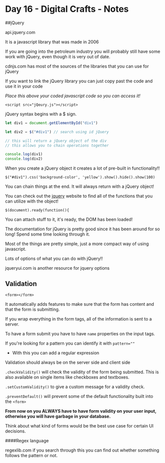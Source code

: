 # Day 16 - Digital Crafts - Notes

##jQuery

api.jquery.com

It is a javascript library that was made in 2006

If you are going into the petroleum industry you will probably still have some work with jQuery, even though it is very out of date.

cdnjs.com has most of the sources of the libraries that you can use for jQuery

If you want to link the jQuery library you can just copy past the code and use it in your code

*Place this above your coded javascript code so you can access it!*

`<script src="jQeury.js"></script>`

jQuery syntax begins with a $ sign.

```js
let div1 = document.getElementById("div1")

let div2 = $("#div1") // search using id jQuery

// this will return a jQuery object of the div
// this allows you to chain operations together

console.log(div1)
console.log(div2)
```

When you create a jQuery object it creates a lot of pre-built in functionality!!

`$("#div1").css('background-color', 'yellow').show().hide().show(100)`

You can chain things at the end. It will always return with a jQuery object!

You can check out the [jquery](www.jquery.com) website to find all of the functions that you can utilize with the object!

`$(document).ready(function(){`

You can attach stuff to it, it's ready, the DOM has been loaded!

The documentation for jQuery is pretty good since it has been around for so long! Spend some time looking through it.

Most of the things are pretty simple, just a more compact way of using javascript.

Lots of options of what you can do with jQuery!!

jqueryui.com is another resource for jquery options

## Validation

`<form></form>`

It automatically adds features to make sure that the form has content and that the form is submitting.

If you wrap everything in the form tags, all of the information is sent to a server.

To have a form submit you have to have `name` properties on the input tags.

If you're looking for a pattern you can identify it with `pattern=""`
* With this you can add a regular expression

Validation should always be on the server side and client side

`.checkValidity()` will check the validity of the form being submitted. This is also available on single items like checkboxes and textboxes.

`.setCustomValidity()` to give a custom message for a validity check.

`.preventDefault()` will prevent some of the default functionality built into the `<form>`

__From now on you ALWAYS have to have form validity on your user input, otherwise you will have garbage in your database.__

Think about what kind of forms would be the best use case for certain UI decisions.

####Regex language

regexlib.com if you search through this you can find out whether something follows the pattern or not.
